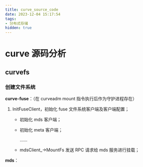 ```yaml
---
title: curve_source_code
date: 2023-12-04 15:17:54
tags:
- 分布式存储
hidden: true
---
```


# curve 源码分析

## curvefs

### 创建文件系统

**curve-fuse**：（在 curveadm mount 指令执行后作为守护进程存在）

1. InitFuseClient，初始化 fuse 文件系统客户端及客户端配置；

    - 初始化 mds 客户端；

    - 初始化 meta 客户端；

        ......

    - mdsClient_->MountFs 发送 RPC 请求给 mds 服务进行挂载；

**mds**：



